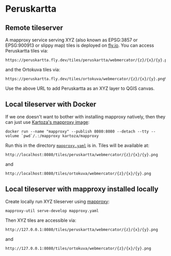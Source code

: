 # Peruskartta

## Remote tileserver

A mapproxy service serving XYZ (also known as EPSG:3857 or EPSG:900913 or slippy map) tiles is deployed on [fly.io](https://fly.io/). You can access Peruskartta tiles via:

    https://peruskartta.fly.dev/tiles/peruskartta/webmercator/{z}/{x}/{y}.png

and the Ortokuva tiles via:

    https://peruskartta.fly.dev/tiles/ortokuva/webmercator/{z}/{x}/{y}.png%0A

Use the above URL to add Peruskartta as an XYZ layer to QGIS canvas.

## Local tileserver with Docker

If we one doesn't want to bother with installing mapproxy natively, then they can just use [Kartoza's mapproxy image](https://hub.docker.com/r/kartoza/mapproxy):

    docker run --name "mapproxy" --publish 8080:8080 --detach --tty --volume `pwd`/.:/mapproxy kartoza/mapproxy

Run this in the directory [`mapproxy.yaml`](https://github.com/zabop/peruskartta/blob/main/mapproxy.yaml) is in. Tiles will be available at:

    http://localhost:8080/tiles/peruskartta/webmercator/{z}/{x}/{y}.png

and

    http://localhost:8080/tiles/ortokuva/webmercator/{z}/{x}/{y}.png

## Local tileserver with mapproxy installed locally

Create locally run XYZ tileserver using [mapproxy](https://mapproxy.github.io/mapproxy/latest/install.html):

    mapproxy-util serve-develop mapproxy.yaml

Then XYZ tiles are accessible via:

    http://127.0.0.1:8080/tiles/peruskartta/webmercator/{z}/{x}/{y}.png

and

    http://127.0.0.1:8080/tiles/ortokuva/webmercator/{z}/{x}/{y}.png
